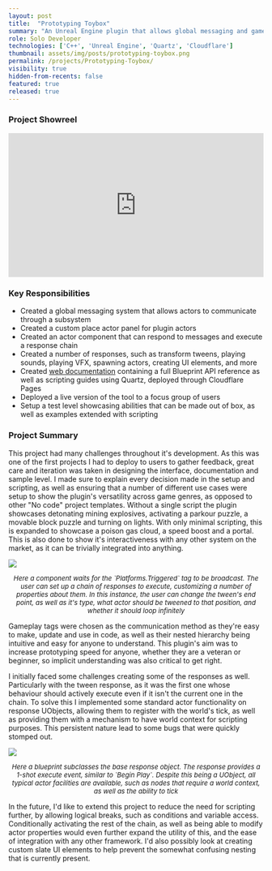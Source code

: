 ```yaml
---
layout: post
title:  "Prototyping Toybox"
summary: "An Unreal Engine plugin that allows global messaging and gameplay events without code"
role: Solo Developer
technologies: ['C++', 'Unreal Engine', 'Quartz', 'Cloudflare']
thumbnail: assets/img/posts/prototyping-toybox.png
permalink: /projects/Prototyping-Toybox/
visibility: true
hidden-from-recents: false
featured: true
released: true
---
```


### Project Showreel

<div style="position: relative; width: 100%; padding-top: 56.25%; margin-bottom: 10px;">
  <iframe
    src="https://www.youtube.com/embed/sTVtjq-Qlug"
    title="Prototyping Toybox Showcase"
    frameborder="0"
    allow="accelerometer; autoplay; clipboard-write; encrypted-media; gyroscope; picture-in-picture; web-share"
    referrerpolicy="strict-origin-when-cross-origin"
    allowfullscreen
    style="position: absolute; top: 0; left: 0; width: 100%; height: 100%;"
  ></iframe>
</div>

### Key Responsibilities
- Created a global messaging system that allows actors to communicate through a subsystem
- Created a custom place actor panel for plugin actors
- Created an actor component that can respond to messages and execute a response chain
- Created a number of responses, such as transform tweens, playing sounds, playing VFX, spawning actors, creating UI elements, and more
- Created <a href="https://prototyping-toolbox.pages.dev" target="_blank">web documentation</a> containing a full Blueprint API reference as well as scripting guides using Quartz, deployed through Cloudflare Pages
- Deployed a live version of the tool to a focus group of users
- Setup a test level showcasing abilities that can be made out of box, as well as examples extended with scripting

### Project Summary

This project had many challenges throughout it's development. As this was one of the first projects I had to deploy to users to gather feedback, great care and iteration was taken in designing the interface, documentation and sample level. I made sure to explain every decision made in the setup and scripting, as well as ensuring that a number of different use cases were setup to show the plugin's versatility across game genres, as opposed to other "No code" project templates. Without a single script the plugin showcases detonating mining explosives, activating a parkour puzzle, a movable block puzzle and turning on lights. With only minimal scripting, this is expanded to showcase a poison gas cloud, a speed boost and a portal. This is also done to show it's interactiveness with any other system on the market, as it can be trivially integrated into anything.

<img class="inline-center" src="{{site.url}}{{site.baseurl}}/assets/img/posts/prototyping-toybox/response-component.png" alt-text="In-editor screenshot showing the setup of a particular response"/>
<p style="font-size: 13px; text-align: center;"><i>Here a component waits for the `Platforms.Triggered` tag to be broadcast. The user can set up a chain of responses to execute, customizing a number of properties about them. In this instance, the user can change the tween's end point, as well as it's type, what actor should be tweened to that position, and whether it should loop infinitely</i></p>

Gameplay tags were chosen as the communication method as they're easy to make, update and use in code, as well as their nested hierarchy being intuitive and easy for anyone to understand. This plugin's aim was to increase prototyping speed for anyone, whether they are a veteran or beginner, so implicit understanding was also critical to get right.

I initially faced some challenges creating some of the responses as well. Particularly with the tween response, as it was the first one whose behaviour should actively execute even if it isn't the current one in the chain. To solve this I implemented some standard actor functionality on response UObjects, allowing them to register with the world's tick, as well as providing them with a mechanism to have world context for scripting purposes. This persistent nature lead to some bugs that were quickly stomped out.

<img class="inline-center" src="{{site.url}}{{site.baseurl}}/assets/img/posts/prototyping-toybox/response-subclass.png" alt-text="In-editor screenshot showing a subclass of a response"/>
<p style="font-size: 13px; text-align: center;"><i>Here a blueprint subclasses the base response object. The response provides a 1-shot execute event, similar to `Begin Play`. Despite this being a UObject, all typical actor facilities are available, such as nodes that require a world context, as well as the ability to tick</i></p>

In the future, I'd like to extend this project to reduce the need for scripting further, by allowing logical breaks, such as conditions and variable access. Conditionally activating the rest of the chain, as well as being able to modify actor properties would even further expand the utility of this, and the ease of integration with any other framework. I'd also possibly look at creating custom slate UI elements to help prevent the somewhat confusing nesting that is currently present.